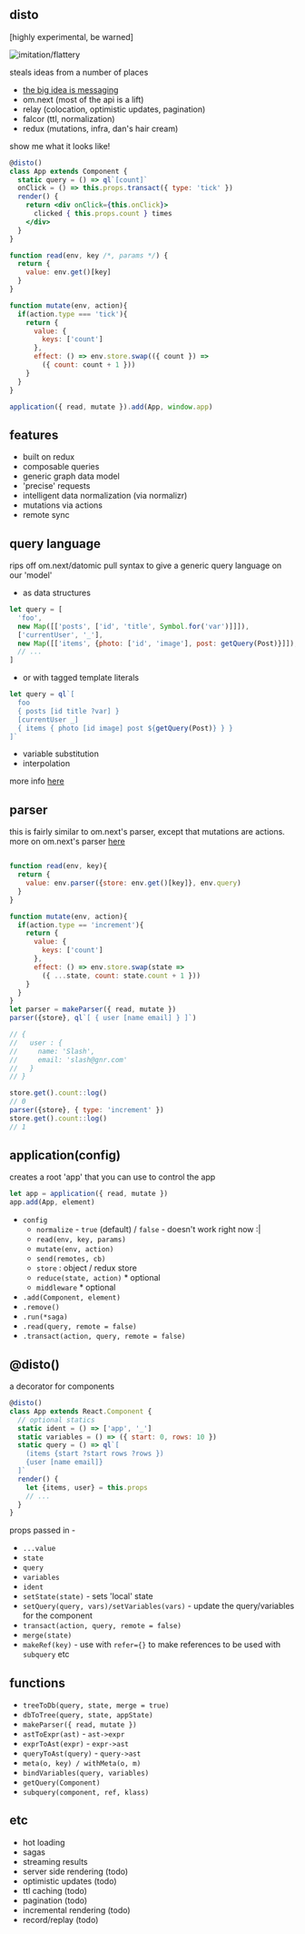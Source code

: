 disto
---

[highly experimental, be warned]

<img src='https://i.imgur.com/2sAntqf.jpg' alt='imitation/flattery'/>

steals ideas from a number of places
- [the big idea is messaging](http://c2.com/cgi/wiki?AlanKayOnMessaging)
- om.next (most of the api is a lift)
- relay (colocation, optimistic updates, pagination)
- falcor (ttl, normalization)
- redux (mutations, infra, dan's hair cream)

show me what it looks like!

```jsx
@disto()
class App extends Component {
  static query = () => ql`[count]`
  onClick = () => this.props.transact({ type: 'tick' })
  render() {
    return <div onClick={this.onClick}>
      clicked { this.props.count } times
    </div>
  }
}

function read(env, key /*, params */) {
  return {
    value: env.get()[key]
  }
}

function mutate(env, action){
  if(action.type === 'tick'){
    return {
      value: {
        keys: ['count']
      },
      effect: () => env.store.swap(({ count }) =>
        ({ count: count + 1 }))
    }
  }
}

application({ read, mutate }).add(App, window.app)
```

features
---

- built on redux
- composable queries
- generic graph data model
- 'precise' requests
- intelligent data normalization (via normalizr)
- mutations via actions
- remote sync


query language
---

rips off om.next/datomic pull syntax to give a generic query language on our 'model'

- as data structures

```jsx
let query = [
  'foo',
  new Map([['posts', ['id', 'title', Symbol.for('var')]]]),
  ['currentUser', '_'],
  new Map([['items', {photo: ['id', 'image'], post: getQuery(Post)}]]),
  // ...
]
```

- or with tagged template literals

```jsx
let query = ql`[
  foo
  { posts [id title ?var] }
  [currentUser _]
  { items { photo [id image] post ${getQuery(Post)} } }
]`
```

- variable substitution
- interpolation

more info [here](https://github.com/threepointone/disto/blob/graffo/docs/query-language.md)

parser
---

this is fairly similar to om.next's parser, except that mutations are actions. more on om.next's parser [here](https://github.com/omcljs/om/wiki/Quick-Start-(om.next)#parsing--query-expressions)

```jsx

function read(env, key){
  return {
    value: env.parser({store: env.get()[key]}, env.query)
  }
}

function mutate(env, action){
  if(action.type == 'increment'){
    return {
      value: {
        keys: ['count']
      },
      effect: () => env.store.swap(state =>
        ({ ...state, count: state.count + 1 }))
    }
  }
}
let parser = makeParser({ read, mutate })
parser({store}, ql`[ { user [name email] } ]`)

// {
//   user : {
//     name: 'Slash',
//     email: 'slash@gnr.com'
//   }
// }

store.get().count::log()
// 0
parser({store}, { type: 'increment' })
store.get().count::log()
// 1

```


application(config)
---

creates a root 'app' that you can use to control the app

```jsx
let app = application({ read, mutate })
app.add(App, element)
```

- `config`
  - `normalize` - `true` (default) / `false` - doesn't work right now :|
  - `read(env, key, params)`
  - `mutate(env, action)`
  - `send(remotes, cb)`
  - `store` : object / redux store
  - `reduce(state, action)` * optional
  - `middleware` * optional
- `.add(Component, element)`
- `.remove()`
- `.run(*saga)`
- `.read(query, remote = false)`
- `.transact(action, query, remote = false)`

@disto()
---

a decorator for components

```jsx
@disto()
class App extends React.Component {
  // optional statics
  static ident = () => ['app', '_']
  static variables = () => ({ start: 0, rows: 10 })
  static query = () => ql`[
    (items {start ?start rows ?rows })
    {user [name email]}
  ]`
  render() {
    let {items, user} = this.props
    // ...
  }
}
```

props passed in -

- `...value`
- `state`
- `query`
- `variables`
- `ident`
- `setState(state)` - sets 'local' state
- `setQuery(query, vars)/setVariables(vars)` - update the query/variables for the component
- `transact(action, query, remote = false)`
- `merge(state)`
- `makeRef(key)` - use with `refer={}` to make references to be used with `subquery` etc


functions
---
- `treeToDb(query, state, merge = true)`
- `dbToTree(query, state, appState)`
- `makeParser({ read, mutate })`
- `astToExpr(ast)` - `ast->expr`
- `exprToAst(expr)` - `expr->ast`
- `queryToAst(query)` - `query->ast`
- `meta(o, key) / withMeta(o, m)`
- `bindVariables(query, variables)`
- `getQuery(Component)`
- `subquery(component, ref, klass)`

etc
---

- hot loading
- sagas
- streaming results
- server side rendering (todo)
- optimistic updates (todo)
- ttl caching (todo)
- pagination (todo)
- incremental rendering (todo)
- record/replay (todo)

